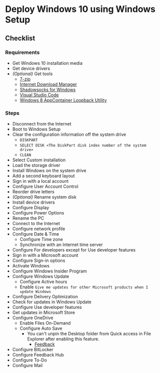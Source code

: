 # Deploy Windows 10 using Windows Setup

## Checklist

### Requirements

- Get Windows 10 installation media
- Get device drivers
- _(Optional)_ Get tools
  - [7-zip](https://7-zip.org/)
  - [Internet Download Manager](https://www.internetdownloadmanager.com/)
  - [Shadowsocks for Windows](https://github.com/shadowsocks/shadowsocks-windows)
  - [Visual Studio Code](https://code.visualstudio.com/)
  - [Windows 8 AppContainer Loopback Utility](https://www.telerik.com/fiddler/add-ons)

### Steps

- Disconnect from the Internet
- Boot to Windows Setup
- Clear the configuration information off the system drive
  - `DISKPART`
  - `SELECT DISK <The DiskPart disk index number of the system drive>`
  - `CLEAN`
- Select Custom installation
- Load the storage driver
- Install Windows on the system drive
- Add a second keyboard layout
- Sign in with a local account
- Configure User Account Control
- Reorder drive letters
- _(Optional)_ Rename system disk
- Install device drivers
- Configure Display
- Configure Power Options
- Rename the PC
- Connect to the Internet
- Configure network profile
- Configure Date & Time
  - Configure Time zone
  - Synchronize with an Internet time server
- Configure For developers except for Use developer features
- Sign in with a Microsoft account
- Configure Sign-in options
- Activate Windows
- Configure Windows Insider Program
- Configure Windows Update
  - Configure Active hours
  - Enable `Give me updates for other Microsoft products when I update Windows`
- Configure Delivery Optimization
- Check for updates in Windows Update
- Configure Use developer features
- Get updates in Microsoft Store
- Configure OneDrive
  - Enable Files On-Demand
  - Configure Auto Save
    - You can't unpin the Desktop folder from Quick access in File Explorer after enabling this feature.
      - [Feedback](https://aka.ms/AA3fe68)
- Configure BitLocker
- Configure Feedback Hub
- Configure To-Do
- Configure Mail
